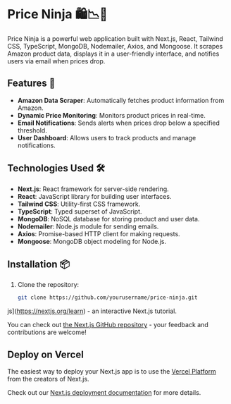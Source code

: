 # Price Ninja 🛍️📉💌

Price Ninja is a powerful web application built with Next.js, React, Tailwind CSS, TypeScript, MongoDB, Nodemailer, Axios, and Mongoose. It scrapes Amazon product data, displays it in a user-friendly interface, and notifies users via email when prices drop.

## Features 🚀

- **Amazon Data Scraper**: Automatically fetches product information from Amazon.
- **Dynamic Price Monitoring**: Monitors product prices in real-time.
- **Email Notifications**: Sends alerts when prices drop below a specified threshold.
- **User Dashboard**: Allows users to track products and manage notifications.

## Technologies Used 🛠️

- **Next.js**: React framework for server-side rendering.
- **React**: JavaScript library for building user interfaces.
- **Tailwind CSS**: Utility-first CSS framework.
- **TypeScript**: Typed superset of JavaScript.
- **MongoDB**: NoSQL database for storing product and user data.
- **Nodemailer**: Node.js module for sending emails.
- **Axios**: Promise-based HTTP client for making requests.
- **Mongoose**: MongoDB object modeling for Node.js.

## Installation 📦

1. Clone the repository:
   ```bash
   git clone https://github.com/yourusername/price-ninja.git
js](https://nextjs.org/learn) - an interactive Next.js tutorial.

You can check out [the Next.js GitHub repository](https://github.com/vercel/next.js/) - your feedback and contributions are welcome!

## Deploy on Vercel

The easiest way to deploy your Next.js app is to use the [Vercel Platform](https://vercel.com/new?utm_medium=default-template&filter=next.js&utm_source=create-next-app&utm_campaign=create-next-app-readme) from the creators of Next.js.

Check out our [Next.js deployment documentation](https://nextjs.org/docs/deployment) for more details.
